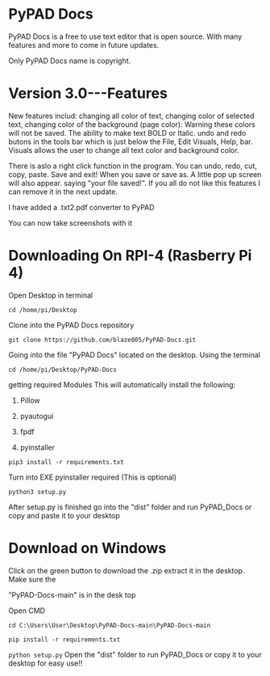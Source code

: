 # PyPAD Docs

PyPAD Docs is a free to use text editor that is open source. With many features and more to come in future updates.

Only PyPAD Docs name is copyright. 

# Version 3.0---Features

New features includ: changing all color of text, changing color of selected text, changing color of the background (page color): Warning these colors will not be saved.  The ability to make text BOLD or Italic. undo and redo butons in the tools bar which is just below the File, Edit Visuals, Help, bar. Visuals  allows the user to change all text color and background color. 

There is aslo a right click function in the program. You can undo, redo, cut, copy, paste. Save and exit! When you save or save as. A little pop up screen will also appear. saying "your file saved!". If you all do not like this features I can remove it in the next update. 



I have added a .txt2.pdf converter to PyPAD

You can now take screenshots with it 


# Downloading On RPI-4 (Rasberry Pi 4)


Open Desktop in terminal

```cd /home/pi/Desktop```

Clone into the PyPAD Docs repository

```git clone https://github.com/blaze005/PyPAD-Docs.git```

Going into the file "PyPAD Docs" located on the desktop. Using the terminal

```cd /home/pi/Desktop/PyPAD-Docs```

getting required Modules
This will automatically install the following:

1. Pillow 

2. pyautogui

3. fpdf

4. pyinstaller

```pip3 install -r requirements.txt```


Turn into EXE pyinstaller required (This is optional) 

```python3 setup.py```

After setup.py is finished go into the "dist" folder and run PyPAD_Docs or copy and paste it to 
your desktop



# Download on Windows

Click on the green button to download the .zip extract it in the desktop. Make sure the 

"PyPAD-Docs-main" is in the desk top

Open CMD


```cd C:\Users\User\Desktop\PyPAD-Docs-main\PyPAD-Docs-main```


```pip install -r requirements.txt```


```python setup.py```
Open the "dist" folder to run PyPAD_Docs or copy it to your desktop for easy use!!
